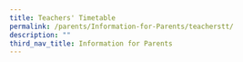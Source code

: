 ```yaml
---
title: Teachers' Timetable
permalink: /parents/Information-for-Parents/teacherstt/
description: ""
third_nav_title: Information for Parents
---
```

